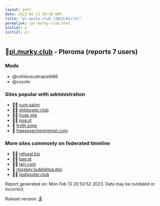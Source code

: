 ```yaml
---
layout: post
date: 2023-02-13 20:50 GMT
title: "pl.murky.club (2023/02/13)"
permalink: /pl-murky-club.html
initial: p
initi2l: pl
---
```


## 🦝[pl.murky.club](https://pl.murky.club) - Pleroma (reports 7 users)

### Mods
 * @ruthlesscatrapist666
 * @coyote

### Sites popular with administration

* 🦝🧸 [cum.salon](/cum-salon.html)
* 🦝🧸 [shitposter.club](/shitposter-club.html)
* 🦝🧸 [husk.site](/husk-site.html)
* 🦝🧸 [poa.st](/poa-st.html)
* 🦝 [froth.zone](/froth-zone.html)
* 🦝 [freespeechextremist.com](/freespeechextremist-com.html)

### More sites commonly on federated timeline

* 🦝🧸 [refusal.biz](/refusal-biz.html)
* 🦝🧸 [bae.st](/bae-st.html)
* 🦝🧸 [lain.com](/lain-com.html)
* 🦝 [misskey.bubbletea.dev](/misskey-bubbletea-dev.html)
* 🦝🧸 [leafposter.club](/leafposter-club.html)

Report generated on: Mon Feb 13 20:50:52 2023. Data may be outdated or incorrect.

Ruleset version: [🗜](/version-clamp)
